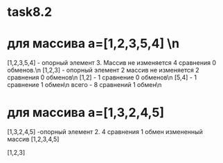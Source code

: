 # task8.2

# для массива a=[1,2,3,5,4] \n

[1,2,3,5,4] - опорный элемент 3. Массив не изменяется 4 сравнения 0 обменов.\n
[1,2,3] - опорный элемент 2 массив не изменяется 2 сравнения 0 обменов\n
[1,2] - 1 сравнение 0 обменов\n
[5,4] - 1 сравнение 1 обмен\n
всего - 8 сравнений 1 обмен\n

# для массива a=[1,3,2,4,5]
[1,3,2,4,5] -опорный элемент 2. 4 сравнения 1 обмен измененный массив [1,2,3,4,5]

[1,2,3]

